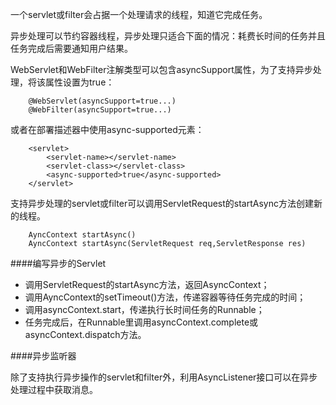 一个servlet或filter会占据一个处理请求的线程，知道它完成任务。

异步处理可以节约容器线程，异步处理只适合下面的情况：耗费长时间的任务并且任务完成后需要通知用户结果。

WebServlet和WebFilter注解类型可以包含asyncSupport属性，为了支持异步处理，将该属性设置为true：

		@WebServlet(asyncSupport=true...)
		@WebFilter(asyncSupport=true...)

或者在部署描述器中使用async-supported元素：

		<servlet>
			<servlet-name></servlet-name>
			<servlet-class></servlet-class>
			<async-supported>true</async-supported>	
		</servlet>


支持异步处理的servlet或filter可以调用ServletRequest的startAsync方法创建新的线程。

		AyncContext startAsync()
		AyncContext startAsync(ServletRequest req,ServletResponse res)

####编写异步的Servlet

* 调用ServletRequest的startAsync方法，返回AsyncContext；
* 调用AyncContext的setTimeout()方法，传递容器等待任务完成的时间；
* 调用asyncContext.start，传递执行长时间任务的Runnable；
* 任务完成后，在Runnable里调用asyncContext.complete或asyncContext.dispatch方法。


####异步监听器

除了支持执行异步操作的servlet和filter外，利用AsyncListener接口可以在异步处理过程中获取消息。





